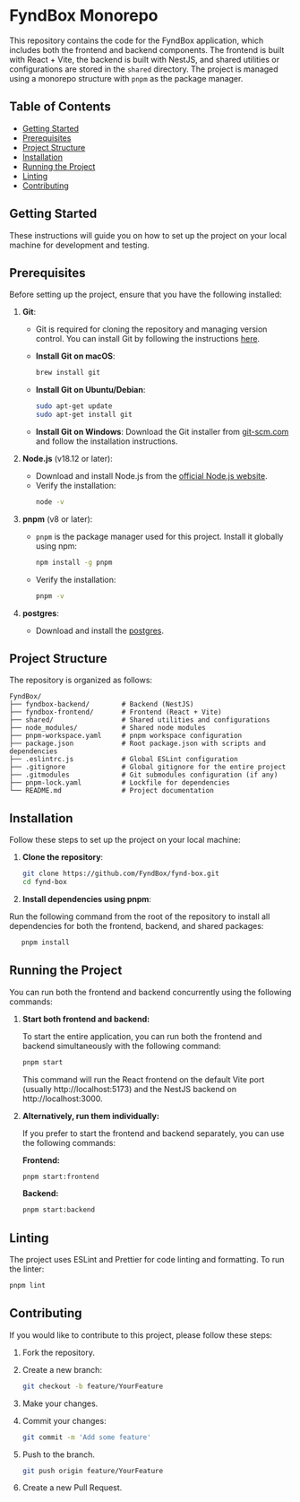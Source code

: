 # FyndBox Monorepo

This repository contains the code for the FyndBox application, which includes both the frontend and backend components. The frontend is built with React + Vite, the backend is built with NestJS, and shared utilities or configurations are stored in the `shared` directory. The project is managed using a monorepo structure with `pnpm` as the package manager.

## Table of Contents

- [Getting Started](#getting-started)
- [Prerequisites](#prerequisites)
- [Project Structure](#project-structure)
- [Installation](#installation)
- [Running the Project](#running-the-project)
- [Linting](#linting)
- [Contributing](#contributing)

## Getting Started

These instructions will guide you on how to set up the project on your local machine for development and testing.

## Prerequisites

Before setting up the project, ensure that you have the following installed:

1. **Git**:
   - Git is required for cloning the repository and managing version control. You can install Git by following the instructions [here](https://git-scm.com/book/en/v2/Getting-Started-Installing-Git).

   - **Install Git on macOS**:
     ```bash
     brew install git
     ```
   - **Install Git on Ubuntu/Debian**:
     ```bash
     sudo apt-get update
     sudo apt-get install git
     ```
   - **Install Git on Windows**:
     Download the Git installer from [git-scm.com](https://git-scm.com/) and follow the installation instructions.


2. **Node.js** (v18.12 or later):
   - Download and install Node.js from the [official Node.js website](https://nodejs.org/).
   - Verify the installation:
     ```bash
     node -v
     ```
3. **pnpm** (v8 or later):
   - `pnpm` is the package manager used for this project. Install it globally using npm:
     ```bash
     npm install -g pnpm
     ```
   - Verify the installation:
     ```bash
     pnpm -v
     ```
4. **postgres**:
   - Download and install the [postgres](https://www.postgresql.org/download/).
   
     

## Project Structure

The repository is organized as follows:

```plaintext
FyndBox/
├── fyndbox-backend/        # Backend (NestJS)
├── fyndbox-frontend/       # Frontend (React + Vite)
├── shared/                 # Shared utilities and configurations
├── node_modules/           # Shared node modules
├── pnpm-workspace.yaml     # pnpm workspace configuration
├── package.json            # Root package.json with scripts and dependencies
├── .eslintrc.js            # Global ESLint configuration
├── .gitignore              # Global gitignore for the entire project
├── .gitmodules             # Git submodules configuration (if any)
├── pnpm-lock.yaml          # Lockfile for dependencies
└── README.md               # Project documentation
```

## Installation

Follow these steps to set up the project on your local machine:

1. **Clone the repository**:

   ```bash
   git clone https://github.com/FyndBox/fynd-box.git
   cd fynd-box
   ```
2. **Install dependencies using pnpm**:

Run the following command from the root of the repository to install all dependencies for both the frontend, backend, and shared packages:

```bash
   pnpm install
```

## Running the Project

You can run both the frontend and backend concurrently using the following commands:

1. **Start both frontend and backend:**

   To start the entire application, you can run both the frontend and backend simultaneously with the following command:

   ```bash
   pnpm start
   ```

   This command will run the React frontend on the default Vite port (usually http://localhost:5173) and the NestJS backend on http://localhost:3000.

2. **Alternatively, run them individually:**

   If you prefer to start the frontend and backend separately, you can use the following commands:

    **Frontend:**

    ```bash
    pnpm start:frontend
    ```

    **Backend:**

    ```bash
    pnpm start:backend
    ```

## Linting

The project uses ESLint and Prettier for code linting and formatting. To run the linter:

```bash
pnpm lint
```

## Contributing

If you would like to contribute to this project, please follow these steps:

1. Fork the repository.
2. Create a new branch:
   ```bash
   git checkout -b feature/YourFeature
   ```
3. Make your changes.
4. Commit your changes:

    ```bash
    git commit -m 'Add some feature'
    ```
5. Push to the branch.

    ```bash
    git push origin feature/YourFeature
    ```
6. Create a new Pull Request.

